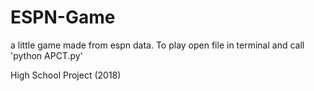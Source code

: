 # ESPN-Game
a little game made from espn data. To play open file in terminal and call 'python APCT.py'

High School Project (2018)

